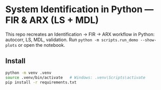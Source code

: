 # System Identification in Python — FIR & ARX (LS + MDL)

This repo recreates an Identification → FIR → ARX workflow in Python: autocorr, LS, MDL, validation.
Run `python -m scripts.run_demo --show-plots` or open the notebook.

## Install
```bash
python -m venv .venv
source .venv/bin/activate   # Windows: .venv\Scripts\activate
pip install -r requirements.txt
```
